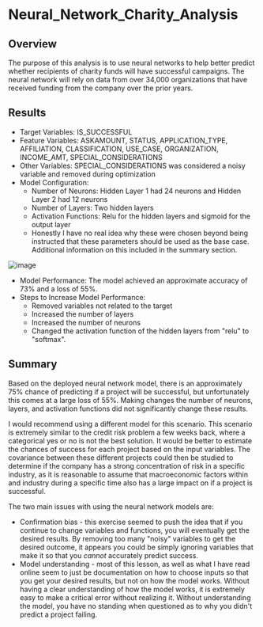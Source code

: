 # Neural_Network_Charity_Analysis

## Overview
The purpose of this analysis is to use neural networks to help better predict whether recipients of charity funds will have successful campaigns. The neural network will rely on data from over 34,000 organizations that have received funding from the company over the prior years.

## Results
* Target Variables: IS_SUCCESSFUL
* Feature Variables: ASKAMOUNT, STATUS, APPLICATION_TYPE, AFFILIATION, CLASSIFICATION, USE_CASE, ORGANIZATION, INCOME_AMT, SPECIAL_CONSIDERATIONS
* Other Variables: SPECIAL_CONSIDERATIONS was considered a noisy variable and removed during optimization
* Model Configuration:
    * Number of Neurons: Hidden Layer 1 had 24 neurons and Hidden Layer 2 had 12 neurons
    * Number of Layers: Two hidden layers
    * Activation Functions: Relu for the hidden layers and sigmoid for the output layer
    * Honestly I have no real idea why these were chosen beyond being instructed that these parameters should be used as the base case. Additional information on this included in the summary section. 


![image](https://user-images.githubusercontent.com/82549092/131277396-3c1f0aed-4b5b-45fb-9981-36ee4f189a6b.png)


* Model Performance: The model achieved an approximate accuracy of 73% and a loss of 55%.
* Steps to Increase Model Performance:
    *  Removed variables not related to the target
    *  Increased the number of layers
    *  Increased the number of neurons
    *  Changed the activation function of the hidden layers from "relu" to "softmax".

## Summary
Based on the deployed neural network model, there is an approximately 75% chance of predicting if a project will be successful, but unfortunately this comes at a large loss of 55%. Making changes the number of neurons, layers, and activation functions did not significantly change these results.

I would recommend using a different model for this scenario. This scenario is extremely similar to the credit risk problem a few weeks back, where a categorical yes or no is not the best solution. It would be better to estimate the chances of success for each project based on the input variables. The covariance between these different projects could then be studied to determine if the company has a strong concentration of risk in a specific industry, as it is reasonable to assume that macroeconomic factors within and industry during a specific time also has a large impact on if a project is successful.

The two main issues with using the neural network models are:
* Confirmation bias - this exercise seemed to push the idea that if you continue to change variables and functions, you will eventually get the desired results. By removing too many "noisy" variables to get the desired outcome, it appears you could be simply ignoring variables that make it so that you _cannot_ accurately predict success. 
* Model understanding - most of this lesson, as well as what I have read online seem to just be documentation on how to choose inputs so that you get your desired results, but not on how the model works. Without having a clear understanding of how the model works, it is extremely easy to make a critical error without realizing it. Without understanding the model, you have no standing when questioned as to why you didn't predict a project failing.



